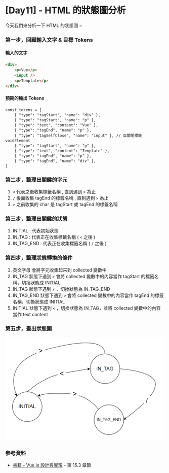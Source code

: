 # [Day11] - HTML 的狀態圖分析

今天我們來分析一下 HTML 的狀態圖 ~

### 第一步，回顧輸入文字 & 目標 Tokens

#### 輸入的文字

```HTML
<div>
    <p>Vue</p>
    <input />
    <p>Template</p>
</div>
```

#### 預期的輸出 Tokens

```JS
const tokens = [
    { "type": "tagStart", "name": "div" },
    { "type": "tagStart", "name": "p" },
    { "type": "text", "content": "Vue" },
    { "type": "tagEnd", "name": "p" },
    { "type": "tagSelfClose", "name": "input" }, // 自關閉標籤 voidElement
    { "type": "tagStart", "name": "p" },
    { "type": "text", "content": "Template" },
    { "type": "tagEnd", "name": "p" },
    { "type": "tagEnd", "name": "div" },
]
```

### 第二步，整理出關鍵的字元

1. `<` 代表之後收集標籤名稱 , 直到遇到 `>` 為止
2. `/` 後面收集 tagEnd 的標籤名稱 , 直到遇到 `>` 為止
3. `>` 之前收集的 char 是 tagStart 或 tagEnd 的標籤名稱

### 第三步，整理出關鍵的狀態

1. INITIAL : 代表初始狀態
2. IN_TAG : 代表正在收集標籤名稱 ( `<` 之後 )
3. IN_TAG_END : 代表正在收集標籤名稱 ( `/` 之後 )

### 第四步，整理狀態轉換的條件

1. 英文字母 會將字元收集起來到 collected 變數中
2. IN_TAG 狀態下遇到 `>` 會將 collected 變數中的內容當作 tagStart 的標籤名稱，切換狀態成 INITIAL
3. IN_TAG 狀態下遇到 `/` ，切換狀態為 IN_TAG_END
4. IN_TAG_END 狀態下遇到 `>` 會將 collected 變數中的內容當作 tagEnd 的標籤名稱，切換狀態成 INITIAL
5. INITIAL 狀態下遇到 `<` ，切換狀態為 IN_TAG，並將 collected 變數中的內容當作 text content

### 第五步，畫出狀態圖

![HTML 狀態圖](https://raw.githubusercontent.com/andrew781026/ithome_ironman_2022/main/day-11/status-map.png)

### 參考資料

- [書籍 - Vue.js 設計與實現](https://www.tenlong.com.tw/products/9787115583864) - 第 15.3 章節
